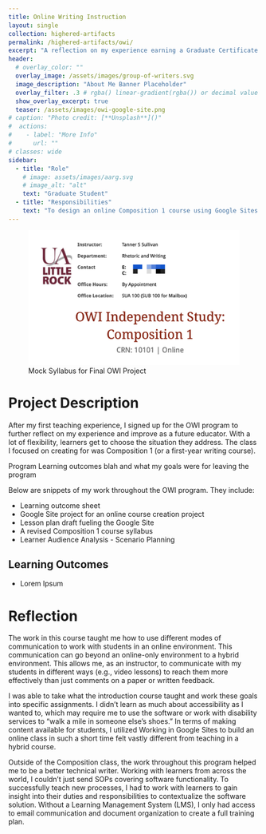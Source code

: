 ```yaml
---
title: Online Writing Instruction
layout: single
collection: highered-artifacts
permalink: /highered-artifacts/owi/
excerpt: "A reflection on my experience earning a Graduate Certificate (GC) in Online Writing Instruction."
header:
  # overlay_color: ""
  overlay_image: /assets/images/group-of-writers.svg
  image_description: "About Me Banner Placeholder"
  overlay_filter: .3 # rgba() linear-gradient(rgba()) or decimal value for black
  show_overlay_excerpt: true
  teaser: /assets/images/owi-google-site.png
# caption: "Photo credit: [**Unsplash**]()"
#  actions:
#    - label: "More Info"
#      url: ""
# classes: wide
sidebar:
  - title: "Role"
    # image: assets/images/aarg.svg
    # image_alt: "alt"
    text: "Graduate Student"
  - title: "Responsibilities"
    text: "To design an online Composition 1 course using Google Sites and Google Class."
---
```


<figure>
  <img src="/assets/images/owi-syllabus-project.png">
  <figcaption>Mock Syllabus for Final OWI Project</figcaption>
</figure>

# Project Description

After my first teaching experience, I signed up for the OWI program to further reflect on my experience and improve as a future educator. With a lot of flexibility, learners get to choose the situation they address. The class I focused on creating for was Composition 1 (or a first-year writing course).

Program Learning outcomes blah and what my goals were for leaving the program

Below are snippets of my work throughout the OWI program. They include:

- Learning outcome sheet
- Google Site project for an online course creation project
- Lesson plan draft fueling the Google Site
- A revised Composition 1 course syllabus
- Learner Audience Analysis - Scenario Planning

## Learning Outcomes

- Lorem Ipsum


# Reflection

The work in this course taught me how to use different modes of communication to work with students in an online environment. This communication can go beyond an online-only environment to a hybrid environment. This allows me, as an instructor, to communicate with my students in different ways (e.g., video lessons) to reach them more effectively than just comments on a paper or written feedback.

I was able to take what the introduction course taught and work these goals into specific assignments. I didn’t learn as much about accessibility as I wanted to, which may require me to use the software or work with disability services to “walk a mile in someone else’s shoes.” In terms of making content available for students, I utilized Working in Google Sites to build an online class in such a short time felt vastly different from teaching in a hybrid course.

Outside of the Composition class, the work throughout this program helped me to be a better technical writer. Working with learners from across the world, I couldn’t just send SOPs covering software functionality. To successfully teach new processes, I had to work with learners to gain insight into their duties and responsibilities to contextualize the software solution. Without a Learning Management System (LMS), I only had access to email communication and document organization to create a full training plan.
